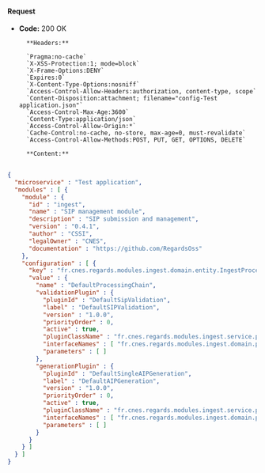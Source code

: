 #### Request

* **Code:** 200 OK

        **Headers:**

        `Pragma:no-cache`
        `X-XSS-Protection:1; mode=block`
        `X-Frame-Options:DENY`
        `Expires:0`
        `X-Content-Type-Options:nosniff`
        `Access-Control-Allow-Headers:authorization, content-type, scope`
        `Content-Disposition:attachment; filename="config-Test application.json"`
        `Access-Control-Max-Age:3600`
        `Content-Type:application/json`
        `Access-Control-Allow-Origin:*`
        `Cache-Control:no-cache, no-store, max-age=0, must-revalidate`
        `Access-Control-Allow-Methods:POST, PUT, GET, OPTIONS, DELETE`

        **Content:**

```json
    
{
  "microservice" : "Test application",
  "modules" : [ {
    "module" : {
      "id" : "ingest",
      "name" : "SIP management module",
      "description" : "SIP submission and management",
      "version" : "0.4.1",
      "author" : "CSSI",
      "legalOwner" : "CNES",
      "documentation" : "https://github.com/RegardsOss"
    },
    "configuration" : [ {
      "key" : "fr.cnes.regards.modules.ingest.domain.entity.IngestProcessingChain",
      "value" : {
        "name" : "DefaultProcessingChain",
        "validationPlugin" : {
          "pluginId" : "DefaultSipValidation",
          "label" : "DefaultSIPValidation",
          "version" : "1.0.0",
          "priorityOrder" : 0,
          "active" : true,
          "pluginClassName" : "fr.cnes.regards.modules.ingest.service.plugin.DefaultSipValidation",
          "interfaceNames" : [ "fr.cnes.regards.modules.ingest.domain.plugin.ISipValidation" ],
          "parameters" : [ ]
        },
        "generationPlugin" : {
          "pluginId" : "DefaultSingleAIPGeneration",
          "label" : "DefaultAIPGeneration",
          "version" : "1.0.0",
          "priorityOrder" : 0,
          "active" : true,
          "pluginClassName" : "fr.cnes.regards.modules.ingest.service.plugin.DefaultSingleAIPGeneration",
          "interfaceNames" : [ "fr.cnes.regards.modules.ingest.domain.plugin.IAipGeneration" ],
          "parameters" : [ ]
        }
      }
    } ]
  } ]
}
```
